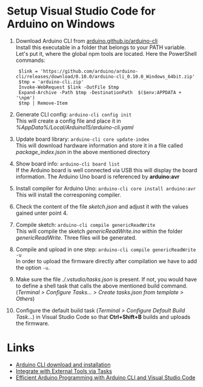 # Setup Visual Studio Code for Arduino on Windows



1. Download Arduino CLI from [arduino.github.io/arduino-cli](https://arduino.github.io/arduino-cli/installation)<br>
    Install this executable in a folder that belongs to your PATH variable. Let's put it, where the global npm tools are located. Here the PowerShell commands:

        $link = 'https://github.com/arduino/arduino-cli/releases/download/0.10.0/arduino-cli_0.10.0_Windows_64bit.zip'
        $tmp = 'arduino-cli.zip'
        Invoke-WebRequest $link -OutFile $tmp
        Expand-Archive -Path $tmp -DestinationPath  $($env:APPDATA + '\npm')
        $tmp | Remove-Item

2. Generate CLI config: 
    ```arduino-cli config init```<br>
    This will create a config file and place it in *%AppData%/Local/Arduino15/arduino-cli.yaml*
3. Update board library: 
    ```arduino-cli core update-index```<br>
    This will download hardware information and store it in a file called *package_index.json* in the above mentioned directory
4. Show board info: 
    ```arduino-cli board list```<br>
    If the Arduino board is well connected via USB this will display the board information. The Arduino Uno board is referenced by **arduino:avr**
5. Install compiler for Arduino Uno: 
    ```arduino-cli core install arduino:avr```<br>
    This will install the corresponing compiler.
6. Check the content of the file *sketch.json* and adjust it with the values gained unter point 4.
7. Compile sketch:
    ```arduino-cli compile genericReadWrite```<br>
    This will compile the sketch *genericReadWrite.ino* within the folder *genericReadWrite*. Three files will be generated.
8.  Compile and upload in one step: 
    ```arduino-cli compile genericReadWrite -u```<br>
    In order to upload the firmware directly after compilation we have to add the option ```-u```.
9.  Make sure the file *./.vstudio/tasks.json* is present. If not, you would have to define a shell task that calls the above mentioned build command. (*Terminal > Configure Tasks... > Create tasks.json from template > Others*)
10.  Configure the default build task (*Terminal > Configure Default Build Task...*) in Visual Studio Code so that **Ctrl+Shift+B** builds and uploads the firmware.

# Links
*  [Arduino CLI download and installation](https://arduino.github.io/arduino-cli/installation)
* [Integrate with External Tools via Tasks](https://code.visualstudio.com/docs/editor/tasks#vscode)
*  [Efficient Arduino Programming with Arduino CLI and Visual Studio Code](https://learn.sparkfun.com/tutorials/efficient-arduino-programming-with-arduino-cli-and-visual-studio-code/all)





